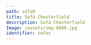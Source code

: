```yaml
---
path: sofa9
title: Sofá Chesterfield
description: Sofá Chesterfield
Image: /assets/img-6600.jpg
identifier: sofas
---
```


